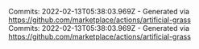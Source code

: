 Commits: 2022-02-13T05:38:03.969Z - Generated via https://github.com/marketplace/actions/artificial-grass
<br>
Commits: 2022-02-13T05:38:03.969Z - Generated via https://github.com/marketplace/actions/artificial-grass
<br>

